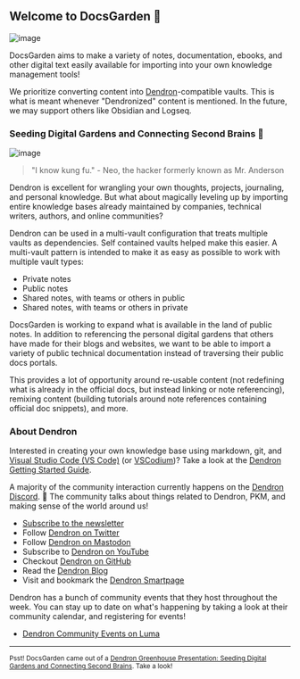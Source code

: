 ## Welcome to DocsGarden 🌱

<!--
![image](https://user-images.githubusercontent.com/5951023/203222690-8028a968-0c05-421e-9760-cefd9464d3ce.png)
-->
![image](https://user-images.githubusercontent.com/5951023/203223471-2297e59d-655f-477e-95ea-ed8ce3f66337.png)

DocsGarden aims to make a variety of notes, documentation, ebooks, and other digital text easily available for importing into your own knowledge management tools!

We prioritize converting content into [Dendron](https://www.dendron.so/)-compatible vaults. This is what is meant whenever "Dendronized" content is mentioned. In the future, we may support others like Obsidian and Logseq.

### Seeding Digital Gardens and Connecting Second Brains 🧠

![image](https://user-images.githubusercontent.com/5951023/203223562-b69af591-5d34-47c8-a60c-a639eb8497d5.png)

> "I know kung fu." - Neo, the hacker formerly known as Mr. Anderson

Dendron is excellent for wrangling your own thoughts, projects, journaling, and personal knowledge. But what about magically leveling up by importing entire knowledge bases already maintained by companies, technical writers, authors, and online communities?

Dendron can be used in a multi-vault configuration that treats multiple vaults as dependencies. Self contained vaults helped make this easier. A multi-vault pattern is intended to make it as easy as possible to work with multiple vault types:

- Private notes
- Public notes
- Shared notes, with teams or others in public
- Shared notes, with teams or others in private

DocsGarden is working to expand what is available in the land of public notes. In addition to referencing the personal digital gardens that others have made for their blogs and websites, we want to be able to import a variety of public technical documentation instead of traversing their public docs portals.

This provides a lot of opportunity around re-usable content (not redefining what is already in the official docs, but instead linking or note referencing), remixing content (building tutorials around note references containing official doc snippets), and more.

### About Dendron

Interested in creating your own knowledge base using markdown, git, and [Visual Studio Code (VS Code)](https://code.visualstudio.com/) (or [VSCodium](https://github.com/VSCodium/vscodium/))? Take a look at the [Dendron Getting Started Guide](https://wiki.dendron.so/notes/678c77d9-ef2c-4537-97b5-64556d6337f1/).

A majority of the community interaction currently happens on the [Dendron Discord](https://link.dendron.so/discord). 🌱 The community talks about things related to Dendron, PKM, and making sense of the world around us!

- [Subscribe to the newsletter](https://link.dendron.so/newsletter)
- Follow [Dendron on Twitter](https://link.dendron.so/twitter)
- Follow [Dendron on Mastodon](https://link.dendron.so/mastodon)
- Subscribe to [Dendron on YouTube](https://link.dendron.so/youtube)
- Checkout [Dendron on GitHub](https://link.dendron.so/github)
- Read the [Dendron Blog](https://blog.dendron.so/)
- Visit and bookmark the [Dendron Smartpage](https://link.dendron.so/smartpage)

Dendron has a bunch of community events that they host throughout the week. You can stay up to date on what's happening by taking a look at their community calendar, and registering for events!

- [Dendron Community Events on Luma](https://link.dendron.so/luma)

---

<sub> Psst! DocsGarden came out of a [Dendron Greenhouse Presentation: Seeding Digital Gardens and Connecting Second Brains](https://wiki.dendron.so/notes/k5zg3zk1ffmsrmojnvn8uxw/). Take a look!</sub>
